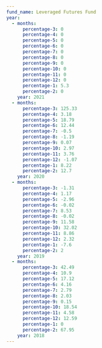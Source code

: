 ```yaml
---
fund_name: Leveraged Futures Fund
year:
  - months:
      percentage-3: 0
      percentage-4: 0
      percentage-5: 0
      percentage-6: 0
      percentage-7: 0
      percentage-8: 0
      percentage-9: 0
      percentage-10: 0
      percentage-11: 0
      percentage-12: 0
      percentage-1: 5.3
      percentage-2: 0
    year: 2021
  - months:
      percentage-3: 125.33
      percentage-4: 3.18
      percentage-5: 18.79
      percentage-6: 12.44
      percentage-7: -0.5
      percentage-8: -1.19
      percentage-9: 0.07
      percentage-10: 2.97
      percentage-11: 3.76
      percentage-12: -1.07
      percentage-1: 8.22
      percentage-2: 12.7
    year: 2020
  - months:
      percentage-3: -1.31
      percentage-4: 1.17
      percentage-5: -2.96
      percentage-6: -0.02
      percentage-7: 8.53
      percentage-8: -0.02
      percentage-9: 11.58
      percentage-10: 32.02
      percentage-11: 8.86
      percentage-12: 2.32
      percentage-1: -7.6
      percentage-2: 2
    year: 2019
  - months:
      percentage-3: 42.49
      percentage-4: 10.9
      percentage-5: 17.12
      percentage-6: 4.16
      percentage-7: 2.79
      percentage-8: 2.03
      percentage-9: 0.15
      percentage-10: 18.54
      percentage-11: 4.58
      percentage-12: 12.59
      percentage-1: 0
      percentage-2: 67.95
    year: 2018
---
```


